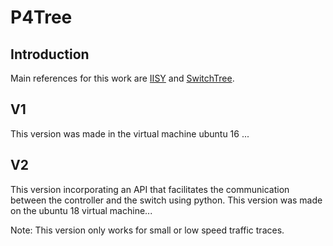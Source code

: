 # P4Tree
## Introduction
Main references for this work are [IISY](https://github.com/cucl-srg/IIsy) and [SwitchTree](https://www.researchgate.net/publication/344827700_SwitchTree_In-network_Computing_and_Traffic_Analyses_with_Random_Forests).

## V1

This version was made in the virtual machine ubuntu 16 ...

## V2

This version incorporating an API that facilitates the communication between the controller and the switch using python. This version was made on the ubuntu 18 virtual machine...

Note: This version only works for small or low speed traffic traces.
